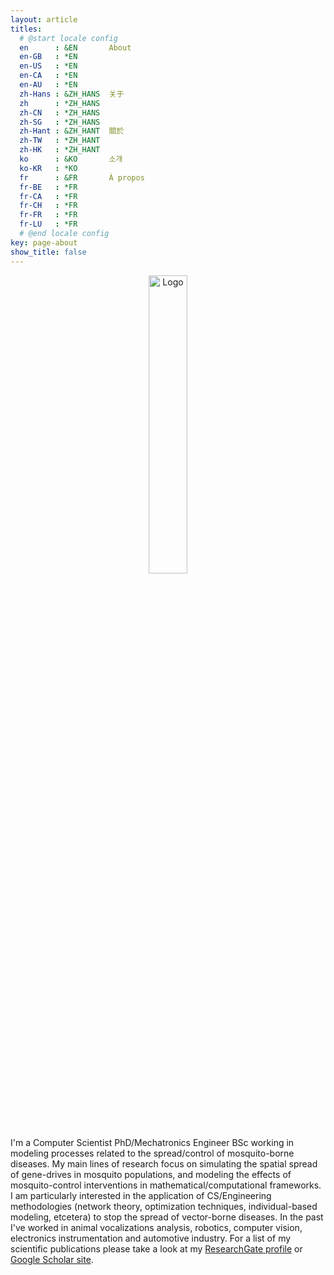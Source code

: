 ```yaml
---
layout: article
titles:
  # @start locale config
  en      : &EN       About
  en-GB   : *EN
  en-US   : *EN
  en-CA   : *EN
  en-AU   : *EN
  zh-Hans : &ZH_HANS  关于
  zh      : *ZH_HANS
  zh-CN   : *ZH_HANS
  zh-SG   : *ZH_HANS
  zh-Hant : &ZH_HANT  關於
  zh-TW   : *ZH_HANT
  zh-HK   : *ZH_HANT
  ko      : &KO       소개
  ko-KR   : *KO
  fr      : &FR       À propos
  fr-BE   : *FR
  fr-CA   : *FR
  fr-CH   : *FR
  fr-FR   : *FR
  fr-LU   : *FR
  # @end locale config
key: page-about
show_title: false
---
```





<p style="text-align:center;"><img style="width:35%" src="https://avatars.githubusercontent.com/u/684756?s=400&u=7571d63b136c7774145b065d829e96698aeae05f&v=4" alt="Logo">

<!--<br><img  style="width:75%" src="https://ghchart.rshah.org/Chipdelmal" alt="2016rshah's Github chart">--></p>

<!--<p style="text-align:center;">
  <a href="https://github.com/Chipdelmal/"><img src="https://github-readme-stats.vercel.app/api?username=chipdelmal&count_private=true&show_icons=true&hide=contribs,prs" /></a>
  <a href="https://github-readme-stats.vercel.app/api?username=chipdelmal">
  <img src="https://github-readme-stats.vercel.app/api/top-langs/?username=chipdelmal&hide=mathematica,html,Jupyter Notebook,JavaScript&layout=compact"></a>
</p>-->


I'm a Computer Scientist PhD/Mechatronics Engineer BSc working in modeling processes related to the spread/control of mosquito-borne diseases. My main lines of research focus on simulating the spatial spread of gene-drives in mosquito populations, and modeling the effects of mosquito-control interventions in mathematical/computational frameworks. I am particularly interested in the application of CS/Engineering methodologies (network theory, optimization techniques, individual-based modeling, etcetera) to stop the spread of vector-borne diseases. In the past I've worked in animal vocalizations analysis, robotics, computer vision, electronics instrumentation and automotive industry.
For a list of my scientific publications please take a look at my [ResearchGate profile](https://www.researchgate.net/profile/Hector-Sanchez-Castellanos) or [Google Scholar site](https://scholar.google.com/citations?hl=en&user=OeOYQqEAAAAJ).

<!-- 
<script src="https://cdn.rawgit.com/IonicaBizau/github-calendar/gh-pages/dist/github-calendar.min.js"></script>
<link rel="stylesheet" href="https://cdn.rawgit.com/IonicaBizau/github-calendar/gh-pages/dist/github-calendar.css"/>
<div class="calendar">Loading...</div>
<script>new GitHubCalendar(".calendar", "Chipdelmal");</script> -->


<!-- <p style="text-align:center;">
<a href='https://github.com/Chipdelmal'><img style="width: 100%" src="http://ghchart.rshah.org/7161ef/Chipdelmal"/></a>
</p>
 -->


<!-- <a class="button button--circle rg-button" href="https://www.researchgate.net/profile/Hector-Sanchez-Castellanos" >
  <img style="width: 100%" src="includes/svg/icon/social/rg.svg"/>
</a> -->

